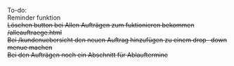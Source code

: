 To-do: \
Reminder funktion \
~~Löschen button bei Allen Aufträgen zum fuktionieren bekommen /alleauftraege.html~~ \
~~Bei /kundenuebersicht den neuen Auftrag hinzufügen zu einem drop- down menue machen~~ \
~~Bei den Aufträgen noch ein Abschnitt für Ablauftermine~~
